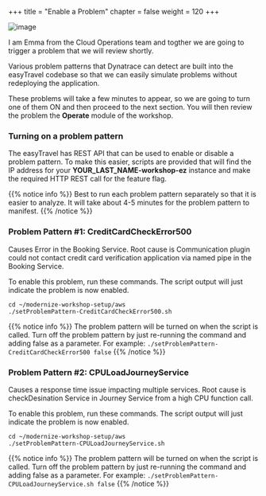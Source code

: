 +++
title = "Enable a Problem"
chapter = false
weight = 120
+++

![image](/images/emma.png)

I am Emma from the Cloud Operations team and togther we are going to trigger a problem that we will review shortly.

Various problem patterns that Dynatrace can detect are built into the easyTravel codebase so that we can easily simulate problems without redeploying the application.

These problems will take a few minutes to appear, so we are going to turn one of them ON and then proceed to the next section. You will then review the problem the **Operate** module of the workshop.

### Turning on a problem pattern

The easyTravel has REST API that can be used to enable or disable a problem pattern.  To make this easier, scripts are provided that will find the IP address for your **YOUR_LAST_NAME-workshop-ez** instance and make the required HTTP REST call for the feature flag.

{{% notice info %}}
Best to run each problem pattern separately so that it is easier to analyze. It will take about 4-5 minutes for the problem pattern to manifest.
{{% /notice %}}

### Problem Pattern #1: CreditCardCheckError500
Causes Error in the Booking Service. Root cause is Communication plugin could not contact credit card verification application via named pipe in the Booking Service.

To enable this problem, run these commands.  The script output will just indicate the problem is now enabled.

```
cd ~/modernize-workshop-setup/aws
./setProblemPattern-CreditCardCheckError500.sh
```

{{% notice info %}}
The problem pattern will be turned on when the script is called. Turn off the problem pattern by just re-running the command and adding false as a parameter. For example: `./setProblemPattern-CreditCardCheckError500 false`
{{% /notice %}}

### Problem Pattern #2: CPULoadJourneyService
Causes a response time issue impacting multiple services. Root cause is checkDesination Service in Journey Service from a high CPU function call.

To enable this problem, run these commands.  The script output will just indicate the problem is now enabled.

```
cd ~/modernize-workshop-setup/aws
./setProblemPattern-CPULoadJourneyService.sh
```

{{% notice info %}}
The problem pattern will be turned on when the script is called. Turn off the problem pattern by just re-running the command and adding false as a parameter. For example: `./setProblemPattern-CPULoadJourneyService.sh false`
{{% /notice %}}

